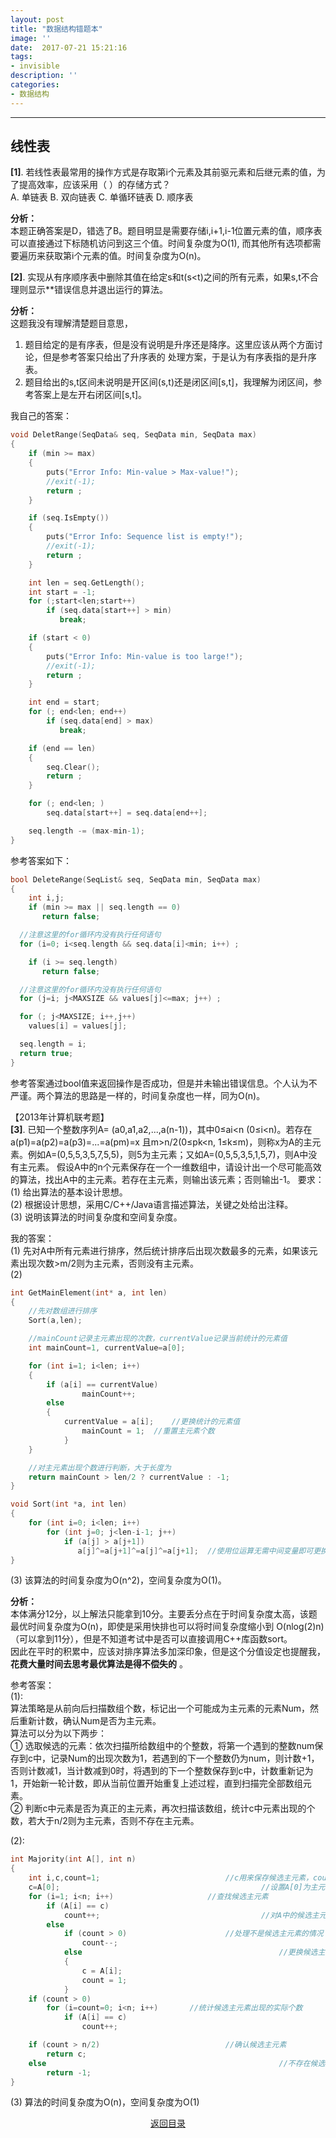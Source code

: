 ```yaml
---
layout: post
title: "数据结构错题本"
image: ''
date:  2017-07-21 15:21:16
tags:
- invisible
description: ''
categories:
- 数据结构
---
```


---
## 线性表

**[1]**. 若线性表最常用的操作方式是存取第i个元素及其前驱元素和后继元素的值，为了提高效率，应该采用（ ）的存储方式？  
A. 单链表
B. 双向链表
C. 单循环链表
D. 顺序表

**分析：**  
本题正确答案是D，错选了B。题目明显是需要存储i,i+1,i-1位置元素的值，顺序表可以直接通过下标随机访问到这三个值。时间复杂度为O(1),
而其他所有选项都需要遍历来获取第i个元素的值。时间复杂度为O(n)。  

**[2]**. 实现从有序顺序表中删除其值在给定s和t(s<t)之间的所有元素，如果s,t不合理则显示**错误信息并退出运行的算法。

**分析：**  
这题我没有理解清楚题目意思，  
1. 题目给定的是有序表，但是没有说明是升序还是降序。这里应该从两个方面讨论，但是参考答案只给出了升序表的
处理方案，于是认为有序表指的是升序表。
2. 题目给出的s,t区间未说明是开区间(s,t)还是闭区间[s,t]，我理解为闭区间，参考答案上是左开右闭区间[s,t]。

我自己的答案：
```cpp
void DeletRange(SeqData& seq, SeqData min, SeqData max)
{
	if (min >= max)
	{
		puts("Error Info: Min-value > Max-value!");
		//exit(-1);
		return ;
	}

	if (seq.IsEmpty())
	{
		puts("Error Info: Sequence list is empty!");
		//exit(-1);
		return ;
	}

	int len = seq.GetLength();
	int start = -1;
	for (;start<len;start++)
		if (seq.data[start++] > min)
		   break;

    if (start < 0)
    {
    	puts("Error Info: Min-value is too large!");
    	//exit(-1);
		return ;
	}

	int end = start;
	for (; end<len; end++)
		if (seq.data[end] > max)
		   break;

    if (end == len)
    {
		seq.Clear();
		return ;
	}

	for (; end<len; )
		seq.data[start++] = seq.data[end++];

	seq.length -= (max-min-1);
}
```

参考答案如下：
```cpp
bool DeleteRange(SeqList& seq, SeqData min, SeqData max)
{
	int i,j;
	if (min >= max || seq.length == 0)
	   return false;

  //注意这里的for循环内没有执行任何语句
  for (i=0; i<seq.length && seq.data[i]<min; i++) ;

	if (i >= seq.length)
	   return false;

  //注意这里的for循环内没有执行任何语句
  for (j=i; j<MAXSIZE && values[j]<=max; j++) ;

  for (; j<MAXSIZE; i++,j++)
    values[i] = values[j];

  seq.length = i;
  return true;
}
```

参考答案通过bool值来返回操作是否成功，但是并未输出错误信息。个人认为不严谨。两个算法的思路是一样的，时间复杂度也一样，同为O(n)。


【2013年计算机联考题】  
**[3]**. 已知一个整数序列A= (a0,a1,a2,...,a(n-1))，其中0≤ai<n (0≤i<n)。若存在a(p1)=a(p2)=a(p3)=...=a(pm)=x
且m>n/2(0≤pk<n, 1≤k≤m)，则称x为A的主元素。例如A=(0,5,5,3,5,7,5,5)，则5为主元素；又如A=(0,5,5,3,5,1,5,7)，则A中没有主元素。
假设A中的n个元素保存在一个一维数组中，请设计出一个尽可能高效的算法，找出A中的主元素。若存在主元素，则输出该元素；否则输出-1。
要求：  
(1) 给出算法的基本设计思想。  
(2) 根据设计思想，采用C/C++/Java语言描述算法，关键之处给出注释。  
(3) 说明该算法的时间复杂度和空间复杂度。  

我的答案：  
(1) 先对A中所有元素进行排序，然后统计排序后出现次数最多的元素，如果该元素出现次数>m/2则为主元素，否则没有主元素。  
(2)
```cpp
int GetMainElement(int* a, int len)
{
	//先对数组进行排序
	Sort(a,len);

	//mainCount记录主元素出现的次数，currentValue记录当前统计的元素值
	int mainCount=1, currentValue=a[0];

	for (int i=1; i<len; i++)
	{
	    if (a[i] == currentValue)
				mainCount++;
	    else
	    {
	    	currentValue = a[i];	//更换统计的元素值
				mainCount = 1;	//重置主元素个数
			}
	}

	//对主元素出现个数进行判断，大于长度为
	return mainCount > len/2 ? currentValue : -1;
}

void Sort(int *a, int len)
{
	for (int i=0; i<len; i++)
		for (int j=0; j<len-i-1; j++)
			if (a[j] > a[j+1])
			   a[j]^=a[j+1]^=a[j]^=a[j+1]; 	//使用位运算无需中间变量即可更换元素值
}
```
(3) 该算法的时间复杂度为O(n^2)，空间复杂度为O(1)。

**分析：**   
本体满分12分，以上解法只能拿到10分。主要丢分点在于时间复杂度太高，该题最优时间复杂度为O(n)，即使是采用快排也可以将时间复杂度缩小到
O(nlog(2)n) （可以拿到11分），但是不知道考试中是否可以直接调用C++库函数sort。  
因此在平时的积累中，应该对排序算法多加深印象，但是这个分值设定也提醒我，**花费大量时间去思考最优算法是得不偿失的** 。  

参考答案：  
(1):   
算法策略是从前向后扫描数组个数，标记出一个可能成为主元素的元素Num，然后重新计数，确认Num是否为主元素。  
算法可以分为以下两步：  
① 选取候选的元素：依次扫描所给数组中的个整数，将第一个遇到的整数num保存到c中，记录Num的出现次数为1，若遇到的下一个整数仍为num，则计数+1，
否则计数减1，当计数减到0时，将遇到的下一个整数保存到c中，计数重新记为1，开始新一轮计数，即从当前位置开始重复上述过程，直到扫描完全部数组元素。  
② 判断c中元素是否为真正的主元素，再次扫描该数组，统计c中元素出现的个数，若大于n/2则为主元素，否则不存在主元素。  

(2):  
```c
int Majority(int A[], int n)
{
	int i,c,count=1;							//c用来保存候选主元素，count用来计数
	c=A[0];												//设置A[0]为主元素
	for (i=1; i<n; i++)						//查找候选主元素
		if (A[i] == c)
			count++;									//对A中的候选主元素计数
		else
			if (count > 0)						//处理不是候选主元素的情况
				count--;
			else											//更换候选主元素，重新计数
			{
				c = A[i];
				count = 1;
			}
	if (count > 0)
		for (i=count=0; i<n; i++)		//统计候选主元素出现的实际个数
			if (A[i] == c)
				count++;

	if (count > n/2)							//确认候选主元素
		return c;
	else													//不存在候选主元素
		return -1;
}  
```
(3) 算法的时间复杂度为O(n)，空间复杂度为O(1)








<center>  
 <a href="../entranceExamSummary">返回目录</a>
</center>
